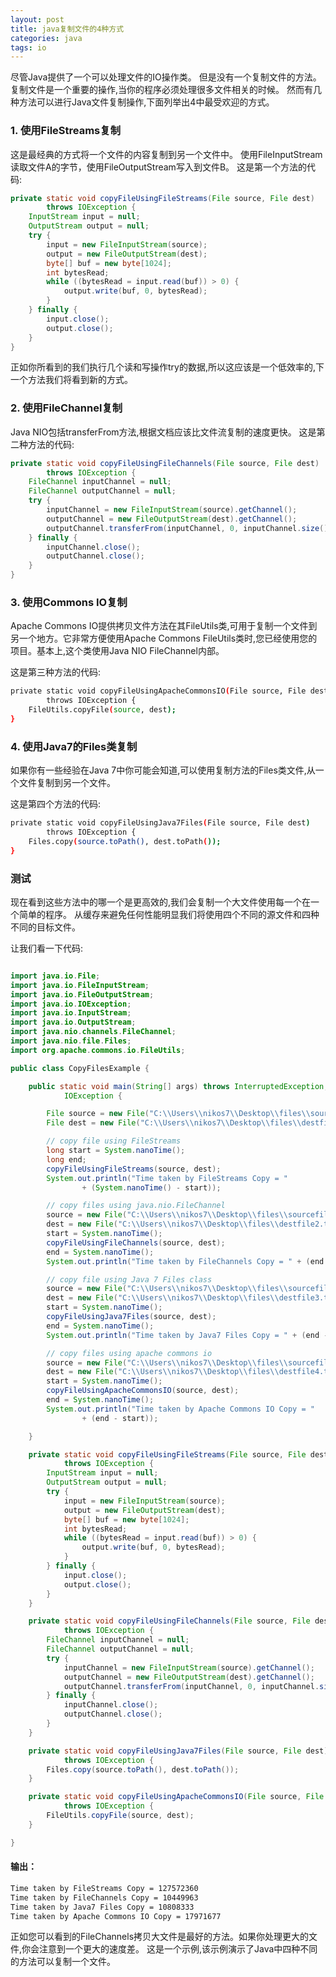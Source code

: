```yaml
---
layout: post
title: java复制文件的4种方式
categories: java
tags: io
---
```


尽管Java提供了一个可以处理文件的IO操作类。
但是没有一个复制文件的方法。
复制文件是一个重要的操作,当你的程序必须处理很多文件相关的时候。
然而有几种方法可以进行Java文件复制操作,下面列举出4中最受欢迎的方式。

<!-- more -->

### 1. 使用FileStreams复制

这是最经典的方式将一个文件的内容复制到另一个文件中。
使用FileInputStream读取文件A的字节，使用FileOutputStream写入到文件B。
这是第一个方法的代码:

```java
private static void copyFileUsingFileStreams(File source, File dest)
		throws IOException {
	InputStream input = null;
	OutputStream output = null;
	try {
		input = new FileInputStream(source);
		output = new FileOutputStream(dest);
		byte[] buf = new byte[1024];
		int bytesRead;
		while ((bytesRead = input.read(buf)) > 0) {
			output.write(buf, 0, bytesRead);
		}
	} finally {
		input.close();
		output.close();
	}
}
```

正如你所看到的我们执行几个读和写操作try的数据,所以这应该是一个低效率的,下一个方法我们将看到新的方式。

### 2. 使用FileChannel复制

Java NIO包括transferFrom方法,根据文档应该比文件流复制的速度更快。
这是第二种方法的代码:

```java
private static void copyFileUsingFileChannels(File source, File dest)
		throws IOException {
	FileChannel inputChannel = null;
	FileChannel outputChannel = null;
	try {
		inputChannel = new FileInputStream(source).getChannel();
		outputChannel = new FileOutputStream(dest).getChannel();
		outputChannel.transferFrom(inputChannel, 0, inputChannel.size());
	} finally {
		inputChannel.close();
		outputChannel.close();
	}
}
```

### 3. 使用Commons IO复制

Apache Commons IO提供拷贝文件方法在其FileUtils类,可用于复制一个文件到另一个地方。它非常方便使用Apache Commons FileUtils类时,您已经使用您的项目。基本上,这个类使用Java NIO FileChannel内部。

这是第三种方法的代码:

```bash
private static void copyFileUsingApacheCommonsIO(File source, File dest)
		throws IOException {
	FileUtils.copyFile(source, dest);
}
```

### 4. 使用Java7的Files类复制

如果你有一些经验在Java 7中你可能会知道,可以使用复制方法的Files类文件,从一个文件复制到另一个文件。

这是第四个方法的代码:

```bash
private static void copyFileUsingJava7Files(File source, File dest)
		throws IOException {
	Files.copy(source.toPath(), dest.toPath());
}
```

### 测试

现在看到这些方法中的哪一个是更高效的,我们会复制一个大文件使用每一个在一个简单的程序。
从缓存来避免任何性能明显我们将使用四个不同的源文件和四种不同的目标文件。

让我们看一下代码:

```java

import java.io.File;
import java.io.FileInputStream;
import java.io.FileOutputStream;
import java.io.IOException;
import java.io.InputStream;
import java.io.OutputStream;
import java.nio.channels.FileChannel;
import java.nio.file.Files;
import org.apache.commons.io.FileUtils;

public class CopyFilesExample {

	public static void main(String[] args) throws InterruptedException,
			IOException {

		File source = new File("C:\\Users\\nikos7\\Desktop\\files\\sourcefile1.txt");
		File dest = new File("C:\\Users\\nikos7\\Desktop\\files\\destfile1.txt");

		// copy file using FileStreams
		long start = System.nanoTime();
		long end;
		copyFileUsingFileStreams(source, dest);
		System.out.println("Time taken by FileStreams Copy = "
				+ (System.nanoTime() - start));

		// copy files using java.nio.FileChannel
		source = new File("C:\\Users\\nikos7\\Desktop\\files\\sourcefile2.txt");
		dest = new File("C:\\Users\\nikos7\\Desktop\\files\\destfile2.txt");
		start = System.nanoTime();
		copyFileUsingFileChannels(source, dest);
		end = System.nanoTime();
		System.out.println("Time taken by FileChannels Copy = " + (end - start));

		// copy file using Java 7 Files class
		source = new File("C:\\Users\\nikos7\\Desktop\\files\\sourcefile3.txt");
		dest = new File("C:\\Users\\nikos7\\Desktop\\files\\destfile3.txt");
		start = System.nanoTime();
		copyFileUsingJava7Files(source, dest);
		end = System.nanoTime();
		System.out.println("Time taken by Java7 Files Copy = " + (end - start));

		// copy files using apache commons io
		source = new File("C:\\Users\\nikos7\\Desktop\\files\\sourcefile4.txt");
		dest = new File("C:\\Users\\nikos7\\Desktop\\files\\destfile4.txt");
		start = System.nanoTime();
		copyFileUsingApacheCommonsIO(source, dest);
		end = System.nanoTime();
		System.out.println("Time taken by Apache Commons IO Copy = "
				+ (end - start));

	}

	private static void copyFileUsingFileStreams(File source, File dest)
			throws IOException {
		InputStream input = null;
		OutputStream output = null;
		try {
			input = new FileInputStream(source);
			output = new FileOutputStream(dest);
			byte[] buf = new byte[1024];
			int bytesRead;
			while ((bytesRead = input.read(buf)) > 0) {
				output.write(buf, 0, bytesRead);
			}
		} finally {
			input.close();
			output.close();
		}
	}

	private static void copyFileUsingFileChannels(File source, File dest)
			throws IOException {
		FileChannel inputChannel = null;
		FileChannel outputChannel = null;
		try {
			inputChannel = new FileInputStream(source).getChannel();
			outputChannel = new FileOutputStream(dest).getChannel();
			outputChannel.transferFrom(inputChannel, 0, inputChannel.size());
		} finally {
			inputChannel.close();
			outputChannel.close();
		}
	}

	private static void copyFileUsingJava7Files(File source, File dest)
			throws IOException {
		Files.copy(source.toPath(), dest.toPath());
	}

	private static void copyFileUsingApacheCommonsIO(File source, File dest)
			throws IOException {
		FileUtils.copyFile(source, dest);
	}

}
```

#### 输出：

```bash
Time taken by FileStreams Copy = 127572360
Time taken by FileChannels Copy = 10449963
Time taken by Java7 Files Copy = 10808333
Time taken by Apache Commons IO Copy = 17971677
```

正如您可以看到的FileChannels拷贝大文件是最好的方法。如果你处理更大的文件,你会注意到一个更大的速度差。
这是一个示例,该示例演示了Java中四种不同的方法可以复制一个文件。